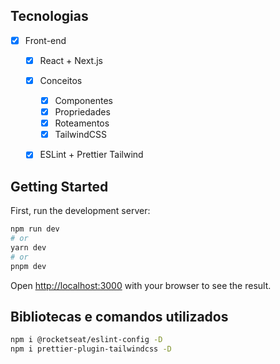 ## Tecnologias
- [x] Front-end
	- [x] React + Next.js
	- [x] Conceitos
		- [x] Componentes
		- [x] Propriedades
		- [x] Roteamentos
	  - [x] TailwindCSS
	- [x] ESLint + Prettier Tailwind


## Getting Started
First, run the development server:

```bash
npm run dev
# or
yarn dev
# or
pnpm dev
```
Open [http://localhost:3000](http://localhost:3000) with your browser to see the result.


## Bibliotecas e comandos utilizados
```sh
npm i @rocketseat/eslint-config -D
npm i prettier-plugin-tailwindcss -D 
```